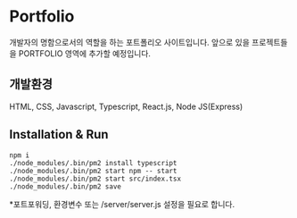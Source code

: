 # Portfolio
개발자의 명함으로서의 역할을 하는 포트폴리오 사이트입니다. 앞으로 있을 프로젝트들을 PORTFOLIO 영역에 추가할 예정입니다.

## 개발환경
HTML, CSS, Javascript, Typescript, React.js, Node JS(Express)

## Installation & Run
    npm i
    ./node_modules/.bin/pm2 install typescript
    ./node_modules/.bin/pm2 start npm -- start
    ./node_modules/.bin/pm2 start src/index.tsx
    ./node_modules/.bin/pm2 save

*포트포워딩, 환경변수 또는 /server/server.js 설정을 필요로 합니다.
